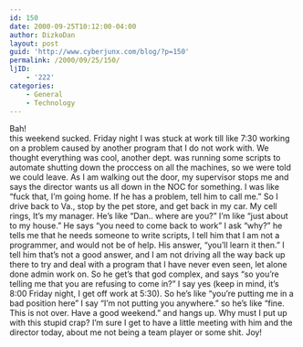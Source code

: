 ```yaml
---
id: 150
date: 2000-09-25T10:12:00-04:00
author: DizkoDan
layout: post
guid: 'http://www.cyberjunx.com/blog/?p=150'
permalink: /2000/09/25/150/
ljID:
    - '222'
categories:
    - General
    - Technology
---
```


Bah!  
this weekend sucked. Friday night I was stuck at work till like 7:30 working on a problem caused by another program that I do not work with. We thought everything was cool, another dept. was running some scripts to automate shutting down the proccess on all the machines, so we were told we could leave. As I am walking out the door, my supervisor stops me and says the director wants us all down in the NOC for something. I was like “fuck that, I’m going home. If he has a problem, tell him to call me.” So I drive back to Va., stop by the pet store, and get back in my car. My cell rings, It’s my manager. He’s like “Dan.. where are you?” I’m like “just about to my house.” He says “you need to come back to work” I ask “why?” he tells me that he needs someone to write scripts, I tell him that I am not a programmer, and would not be of help. His answer, “you’ll learn it then.” I tell him that’s not a good answer, and I am not driving all the way back up there to try and deal with a program that I have never even seen, let alone done admin work on. So he get’s that god complex, and says “so you’re telling me that you are refusing to come in?” I say yes (keep in mind, it’s 8:00 Friday night, I get off work at 5:30). So he’s like “you’re putting me in a bad position here” I say “I’m not putting you anywhere.” so he’s like “fine. This is not over. Have a good weekend.” and hangs up. Why must I put up with this stupid crap? I’m sure I get to have a little meeting with him and the director today, about me not being a team player or some shit. Joy!
